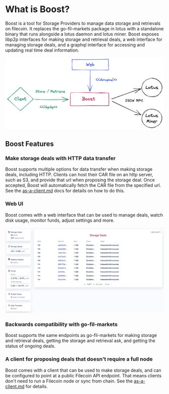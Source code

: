# What is Boost?

Boost is a tool for Storage Providers to manage data storage and retrievals on filecoin. It replaces the go-fil-markets package in lotus with a standalone binary that runs alongside a lotus daemon and lotus miner. Boost exposes libp2p interfaces for making storage and retrieval deals, a web interface for managing storage deals, and a graphql interface for accessing and updating real time deal information.

![](<.gitbook/assets/Boost Interfaces.png>)

## Boost Features

### Make storage deals with HTTP data transfer

Boost supports multiple options for data transfer when making storage deals, including HTTP. Clients can host their CAR file on an http server, such as S3, and provide that url when proposing the storage deal. Once accepted, Boost will automatically fetch the CAR file from the specified url. See the [as-a-client.md](getting-started/as-a-client.md "mention") docs for details on how to do this.

### Web UI

Boost comes with a web interface that can be used to manage deals, watch disk usage, monitor funds, adjust settings and more.

![Boost Web UI](<.gitbook/assets/Web UI>)

### Backwards compatibility with go-fil-markets

Boost supports the same endpoints as go-fil-markets for making storage and retrieval deals, getting the storage and retrieval ask, and getting the status of ongoing deals.

### A client for proposing deals that doesn't require a full node

Boost comes with a client that can be used to make storage deals, and can be configured to point at a public Filecoin API endpoint. That means clients don't need to run a Filecoin node or sync from chain. See the [as-a-client.md](getting-started/as-a-client.md "mention") for details.
